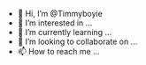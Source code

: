 - 👋 Hi, I’m @Timmyboyie
- 👀 I’m interested in ...
- 🌱 I’m currently learning ...
- 💞️ I’m looking to collaborate on ...
- 📫 How to reach me ...

<!---
Timmyboyie/Timmyboyie is a ✨ special ✨ repository because its `README.md` (this file) appears on your GitHub profile.
You can click the Preview link to take a look at your changes.
--->
